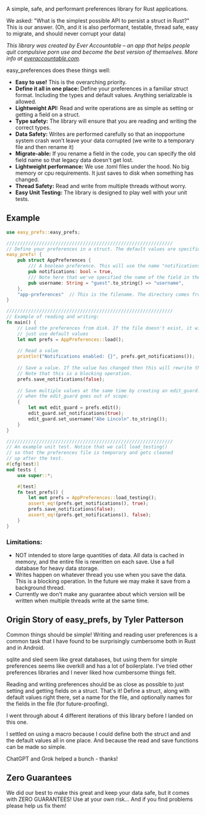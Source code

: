 A simple, safe, and performant preferences library for Rust applications.

We asked: "What is the simplest possible API to persist a struct in Rust?" This is our answer.
(Oh, and it is also performant, testable, thread safe, easy to migrate, and should never corrupt your data)

*This library was created by Ever Accountable – an app that helps people quit compulsive porn use
and become the best version of themselves. More info at [everaccountable.com](https://everaccountable.com).*

easy_preferences does these things well:

- **Easy to use!** This is the overarching priority.
- **Define it all in one place:** Define your preferences in a familiar struct format. Including the types and default values. Anything serializable is allowed.
- **Lightweight API:** Read and write operations are as simple as setting or getting a field on a struct.
- **Type safety:** The library will ensure that you are reading and writing the correct types.
- **Data Safety:** Writes are performed carefully so that an inopportune system crash won’t leave your data corrupted (we write to a temporary file and then rename it)
- **Migrate-able:** If you rename a field in the code, you can specify the old field name so that legacy data doesn't get lost.
- **Lightweight performance:** We use .toml files under the hood. No big memory or cpu requirements. It just saves to disk when something has changed.
- **Thread Safety:** Read and write from multiple threads without worry.
- **Easy Unit Testing:** The library is designed to play well with your unit tests.

## Example

```rust
use easy_prefs::easy_prefs;

/////////////////////////////////////////////////////////////
// Define your preferences in a struct. The default values are specified here.
easy_prefs! {
    pub struct AppPreferences {
        /// A boolean preference. This will use the name "notifications" in the .toml file.
        pub notifications: bool = true,
        /// Note here that we've specified the name of the field in the file.
        pub username: String = "guest".to_string() => "username",
    },
    "app-preferences"  // This is the filename. The directory comes from the directories crate.
}

/////////////////////////////////////////////////////////////
// Example of reading and writing:
fn main() {
    // Load the preferences from disk. If the file doesn't exist, it will 
    // just use default values
    let mut prefs = AppPreferences::load();
    
    // Read a value
    println!("Notifications enabled: {}", prefs.get_notifications());
    
    // Save a value. If the value has changed then this will rewrite the file to disk.
    // Note that this is a blocking operation.
    prefs.save_notifications(false);
    
    // Save multiple values at the same time by creating an edit_guard. It gets saved
    // when the edit_guard goes out of scope:
    {
        let mut edit_guard = prefs.edit();
        edit_guard.set_notifications(true);
        edit_guard.set_username("Abe Lincoln".to_string());
    }
}

/////////////////////////////////////////////////////////////
// An example unit test. Notice that we call load_testing()
// so that the preferences file is temporary and gets cleaned 
// up after the test.
#[cfg(test)]
mod tests {
    use super::*;

    #[test]
    fn test_prefs() {
        let mut prefs = AppPreferences::load_testing();
        assert_eq!(prefs.get_notifications(), true);
        prefs.save_notifications(false);
        assert_eq!(prefs.get_notifications(), false);
    }
}
```


### Limitations:
- NOT intended to store large quantities of data. All data is cached in memory,
  and the entire file is rewritten on each save. Use a full database for heavy data storage.
- Writes happen on whatever thread you use when you save the data. This is a blocking operation. In the future we may make it save from a background thread.
- Currently we don't make any guarantee about which version will be written when multiple threads write at the same time.


## Origin Story of easy_prefs, by Tyler Patterson
Common things should be simple! Writing and reading user preferences is a common task
that I have found to be surprisingly cumbersome both in Rust and in Android.

sqlite and sled seem like great databases, but using them for simple preferences seems like
overkill and has a lot of boilerplate. I've tried other preferences libraries and I never
liked how cumbersome things felt.

Reading and writing preferences should be as
close as possible to just setting and getting fields on a struct. That's it!
Define a struct, along with default values right there, set a name for the file,
and optionally names for the fields in the file (for future-proofing).

I went through about 4 different iterations of this library before I landed on this one.

I settled on using a macro because I could define both the struct and and the default
values all in one place. And because the read and save functions can be made so simple.

ChatGPT and Grok helped a bunch - thanks!

## Zero Guarantees
We did our best to make this great and keep your data safe, but it comes with
ZERO GUARANTEES! Use at your own risk... And if you find problems please help us fix them!
